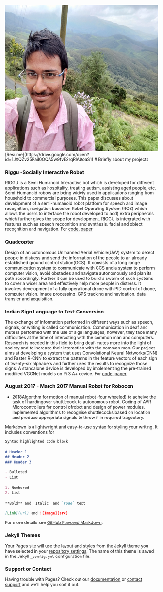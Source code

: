<img src="harsha.jpg" alt="harsha" height = "480" width = "640" class="inline"/>
[Resume](https://drive.google.com/open?id=1JXQZv25PaiI0OQA5w9fvE2rqRlA9oaS1)
# Briefly about my projects

### Riggu -Socially Interactive Robot
RIGGU is a Semi Humanoid Interactive bot which is developed for different applications such as hospitality, treating autism, assisting aged people, etc. Semi-Humanoid robots are being widely used in applications ranging from household to commercial purposes. This paper discusses about development of a semi-humanoid robot platform for speech and image recognition, navigation based on Robot Operating System (ROS) which allows the users to interface the robot developed to add) extra peripherals which further gives the scope for development. RIGGU is integrated with features such as speech recognition and synthesis, facial and object recognition and navigation. For [code](https://github.com/harshavardhanguda/rigguv2), [paper](https://drive.google.com/open?id=1vHjzMZ-WHZ1U1Jf-alBCXW7l6LPH4T6j)
### Quadcopter
 Design of an autonomous Unmanned Aerial Vehicle(UAV) system to detect people in distress and send the information of the people to an already established ground control station(GCS). It consists of a long range communication system to communicate with GCS and a system to perform computer vision, avoid obstacles and navigate autonomously and plan its path accordingly. Further it can be used to build a swarm of such systems to cover a wider area and effectively help more people in distress. It involves development of a fully operational drone with PID control of drone, computer vision, image processing, GPS tracking and navigation, data transfer and acquisition.
### Indian Sign Language to Text Conversion
The exchange of information performed in different ways such as speech, signals, or writing is called communication. Communication in deaf and mute is performed with the use of sign languages, however, they face many difficulties at the time of interacting with the common man and computers. Research is needed in this field to bring deaf-mutes more into the light of society and to increase their interaction with the common man. Our project aims at developing a system that uses Convolutional Neural Networks(CNN) and Faster R-CNN to extract the patterns in the feature vectors of each sign of twenty-six alphabets and further uses the results to recognize those signs. A standalone device is developed by implementing the pre-trained modified VGGNet models on  Pi 3 A+ device. For [code](https://github.com/harshavardhanguda/stisl), [paper](https://drive.google.com/open?id=1pBqbFqW3LJCH9vb8CIQ1wIB37hl6sOKi)
### August 2017 - March 2017 Manual Robot for Robocon 
- 2018Algorithm for motion of manual robot (four wheeled) to acheive the task of handingover shuttlecock to autonomous robot.  Coding of AVR Microcontrollers for control ofrobot and design of power modules. Implemented algorithms to recognise shuttlecocks based on location and produce appropriate signals to throw it in required tragectory. 

Markdown is a lightweight and easy-to-use syntax for styling your writing. It includes conventions for

```markdown
Syntax highlighted code block

# Header 1
## Header 2
### Header 3

- Bulleted
- List

1. Numbered
2. List

**Bold** and _Italic_ and `Code` text

[Link](url) and ![Image](src)
```

For more details see [GitHub Flavored Markdown](https://guides.github.com/features/mastering-markdown/).

### Jekyll Themes

Your Pages site will use the layout and styles from the Jekyll theme you have selected in your [repository settings](https://github.com/harshavardhanguda/harshavardhanguda.github.io/settings). The name of this theme is saved in the Jekyll `_config.yml` configuration file.

### Support or Contact

Having trouble with Pages? Check out our [documentation](https://help.github.com/categories/github-pages-basics/) or [contact support](https://github.com/contact) and we’ll help you sort it out.
